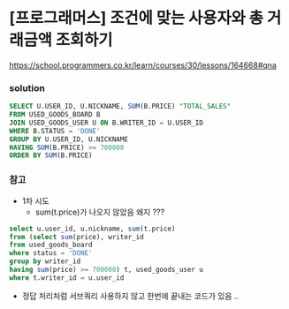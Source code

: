 # [프로그래머스] 조건에 맞는 사용자와 총 거래금액 조회하기
https://school.programmers.co.kr/learn/courses/30/lessons/164668#qna

### solution
```SQL
SELECT U.USER_ID, U.NICKNAME, SUM(B.PRICE) "TOTAL_SALES"
FROM USED_GOODS_BOARD B 
JOIN USED_GOODS_USER U ON B.WRITER_ID = U.USER_ID
WHERE B.STATUS = 'DONE'
GROUP BY U.USER_ID, U.NICKNAME
HAVING SUM(B.PRICE) >= 700000
ORDER BY SUM(B.PRICE)

```

### 참고
- 1차 시도
  - sum(t.price)가 나오지 않았음 왜지 ??? 
```SQL
select u.user_id, u.nickname, sum(t.price)
from (select sum(price), writer_id
from used_goods_board
where status = 'DONE'
group by writer_id
having sum(price) >= 700000) t, used_goods_user u
where t.writer_id = u.user_id
```

- 정답 처리처럼 서브쿼리 사용하지 않고 한번에 끝내는 코드가 있음 .. 